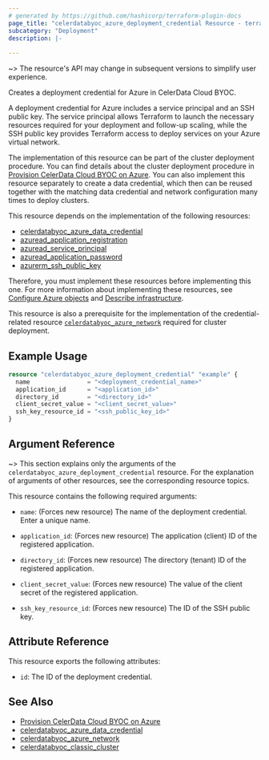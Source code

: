 ```yaml
---
# generated by https://github.com/hashicorp/terraform-plugin-docs
page_title: "celerdatabyoc_azure_deployment_credential Resource - terraform-provider-celerdatabyoc"
subcategory: "Deployment"
description: |-
  
---
```


~> The resource's API may change in subsequent versions to simplify user experience.

Creates a deployment credential for Azure in CelerData Cloud BYOC.

A deployment credential for Azure includes a service principal and an SSH public key. The service principal allows Terraform to launch the necessary resources required for your deployment and follow-up scaling, while the SSH public key provides Terraform access to deploy services on your Azure virtual network.

The implementation of this resource can be part of the cluster deployment procedure. You can find details about the cluster deployment procedure in [Provision CelerData Cloud BYOC on Azure](../guides/azure_deployment_guide.md). You can also implement this resource separately to create a data credential, which then can be reused together with the matching data credential and network configuration many times to deploy clusters.

This resource depends on the implementation of the following resources:

- [celerdatabyoc_azure_data_credential](../resources/azure_data_credential.md)
- [azuread_application_registration](https://registry.terraform.io/providers/hashicorp/azuread/latest/docs/resources/application_registration)
- [azuread_service_principal](https://registry.terraform.io/providers/hashicorp/azuread/latest/docs/resources/service_principal)
- [azuread_application_password](https://registry.terraform.io/providers/hashicorp/azuread/latest/docs/resources/application_password)
- [azurerm_ssh_public_key](https://registry.terraform.io/providers/hashicorp/azurerm/latest/docs/resources/ssh_public_key)

Therefore, you must implement these resources before implementing this one. For more information about implementing these resources, see [Configure Azure objects](../guides/azure_deployment_guide.md#configure-azure-objects) and [Describe infrastructure](../guides/azure_deployment_guide.md#describe-infrastructure).

This resource is also a prerequisite for the implementation of the credential-related resource [`celerdatabyoc_azure_network`](../resources/azure_network.md) required for cluster deployment.

## Example Usage

```terraform
resource "celerdatabyoc_azure_deployment_credential" "example" {
  name                = "<deployment_credential_name>"
  application_id      = "<application_id>"
  directory_id        = "<directory_id>"
  client_secret_value = "<client_secret_value>"
  ssh_key_resource_id = "<ssh_public_key_id>"
}
```

## Argument Reference

~> This section explains only the arguments of the `celerdatabyoc_azure_deployment_credential` resource. For the explanation of arguments of other resources, see the corresponding resource topics.

This resource contains the following required arguments:

- `name`: (Forces new resource) The name of the deployment credential. Enter a unique name.

- `application_id`: (Forces new resource) The application (client) ID of the registered application.

- `directory_id`: (Forces new resource) The directory (tenant) ID of the registered application.

- `client_secret_value`: (Forces new resource) The value of the client secret of the registered application.

- `ssh_key_resource_id`: (Forces new resource) The ID of the SSH public key.

## Attribute Reference

This resource exports the following attributes:

- `id`: The ID of the deployment credential.

## See Also

- [Provision CelerData Cloud BYOC on Azure](../guides/azure_deployment_guide.md)
- [celerdatabyoc_azure_data_credential](../resources/azure_data_credential.md)
- [celerdatabyoc_azure_network](../resources/azure_network.md)
- [celerdatabyoc_classic_cluster](../resources/classic_cluster.md)
